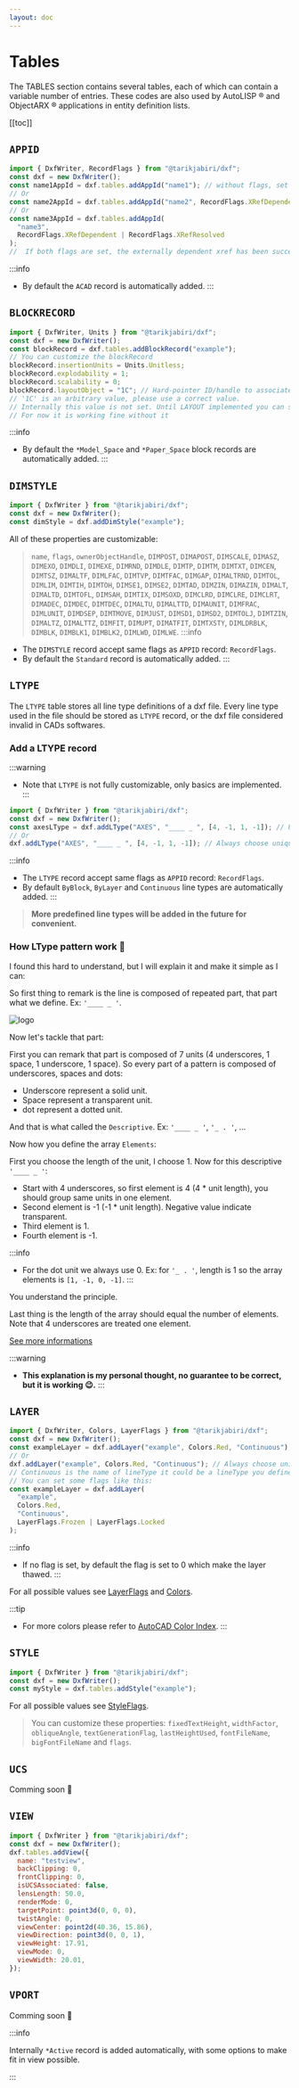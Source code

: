 ```yaml
---
layout: doc
---
```


# Tables

The TABLES section contains several tables, each of which can contain a variable number of entries. These codes are also used by AutoLISP ® and ObjectARX ® applications in entity definition lists.

[[toc]]

## `APPID`

```js
import { DxfWriter, RecordFlags } from "@tarikjabiri/dxf";
const dxf = new DxfWriter();
const name1AppId = dxf.tables.addAppId("name1"); // without flags, set to 0 automatically.
// Or
const name2AppId = dxf.tables.addAppId("name2", RecordFlags.XRefDependent); // Is externally dependent on an xref.
// Or
const name3AppId = dxf.tables.addAppId(
  "name3",
  RecordFlags.XRefDependent | RecordFlags.XRefResolved
);
//  If both flags are set, the externally dependent xref has been successfully resolved.
```

:::info
- By default the `ACAD` record is automatically added.
:::

## `BLOCKRECORD`

```js
import { DxfWriter, Units } from "@tarikjabiri/dxf";
const dxf = new DxfWriter();
const blockRecord = dxf.tables.addBlockRecord("example");
// You can customize the blockRecord
blockRecord.insertionUnits = Units.Unitless;
blockRecord.explodability = 1;
blockRecord.scalability = 0;
blockRecord.layoutObject = "1C"; // Hard-pointer ID/handle to associated LAYOUT object.
// '1C' is an arbitrary value, please use a correct value.
// Internally this value is not set. Until LAYOUT implemented you can set it.
// For now it is working fine without it
```

:::info
- By default the `*Model_Space` and `*Paper_Space` block records are automatically added.
:::

## `DIMSTYLE`

```js
import { DxfWriter } from "@tarikjabiri/dxf";
const dxf = new DxfWriter();
const dimStyle = dxf.addDimStyle("example");
```
All of these properties are customizable:

> `name`, `flags`, `ownerObjectHandle`, `DIMPOST`, `DIMAPOST`, `DIMSCALE`, `DIMASZ`, `DIMEXO`, `DIMDLI`, `DIMEXE`, `DIMRND`, `DIMDLE`, `DIMTP`, `DIMTM`, `DIMTXT`, `DIMCEN`, `DIMTSZ`, `DIMALTF`, `DIMLFAC`, `DIMTVP`, `DIMTFAC`, `DIMGAP`, `DIMALTRND`, `DIMTOL`, `DIMLIM`, `DIMTIH`, `DIMTOH`, `DIMSE1`, `DIMSE2`, `DIMTAD`, `DIMZIN`, `DIMAZIN`, `DIMALT`, `DIMALTD`, `DIMTOFL`, `DIMSAH`, `DIMTIX`, `DIMSOXD`, `DIMCLRD`, `DIMCLRE`, `DIMCLRT`, `DIMADEC`, `DIMDEC`, `DIMTDEC`, `DIMALTU`, `DIMALTTD`, `DIMAUNIT`, `DIMFRAC`, `DIMLUNIT`, `DIMDSEP`, `DIMTMOVE`, `DIMJUST`, `DIMSD1`, `DIMSD2`, `DIMTOLJ`, `DIMTZIN`, `DIMALTZ`, `DIMALTTZ`, `DIMFIT`, `DIMUPT`, `DIMATFIT`, `DIMTXSTY`, `DIMLDRBLK`, `DIMBLK`, `DIMBLK1`, `DIMBLK2`, `DIMLWD`, `DIMLWE`.
:::info
- The `DIMSTYLE` record accept same flags as `APPID` record: `RecordFlags`.
- By default the `Standard` record is automatically added.
:::

## `LTYPE`

The `LTYPE` table stores all line type definitions of a dxf file. Every line type used in the file should be stored as `LTYPE` record, or the dxf file considered invalid in CADs softwares.

### Add a LTYPE record

:::warning
- Note that `LTYPE` is not fully customizable, only basics are implemented.
:::

```js
import { DxfWriter } from "@tarikjabiri/dxf";
const dxf = new DxfWriter();
const axesLType = dxf.addLType("AXES", "____ _ ", [4, -1, 1, -1]); // Use this function if you want to store a refrence to line type object.
// Or
dxf.addLType("AXES", "____ _ ", [4, -1, 1, -1]); // Always choose unique names.
```

:::info
- The `LTYPE` record accept same flags as `APPID` record: `RecordFlags`.
- By default `ByBlock`, `ByLayer` and `Continuous` line types are automatically added.
:::

> **More predefined line types will be added in the future for convenient.**

### How LType pattern work 🤔

I found this hard to understand, but I will explain it and make it simple as I can:

So first thing to remark is the line is composed of repeated part, that part what we define. Ex: `'____ _ '`.

![logo](_media/linetype-axes.png)

Now let's tackle that part:

First you can remark that part is composed of 7 units (4 underscores, 1 space, 1 underscore, 1 space). So every part of a pattern is composed of underscores, spaces and dots:

- Underscore represent a solid unit.
- Space represent a transparent unit.
- dot represent a dotted unit.

And that is what called the `Descriptive`. Ex: `'____ _ '`, `'_ . '`, ...

Now how you define the array `Elements`:

First you choose the length of the unit, I choose 1. Now for this descriptive `'____ _ '`:

- Start with 4 underscores, so first element is 4 (4 \* unit length), you should group same units in one element.
- Second element is -1 (-1 \* unit length). Negative value indicate transparent.
- Third element is 1.
- Fourth element is -1.

:::info
- For the dot unit we always use 0. Ex: for `'_ . '`, length is 1 so the array elements is `[1, -1, 0, -1]`.
:::

You understand the principle.

Last thing is the length of the array should equal the number of elements. Note that 4 underscores are treated one element.

[See more informations](https://help.autodesk.com/view/OARX/2018/ENU/?guid=GUID-5A6E6759-8A9A-4A8A-9AEE-EE9DB72F792D)

:::warning
- **This explanation is my personal thought, no guarantee to be correct, but it is working 😉.**
:::

## `LAYER`

```js
import { DxfWriter, Colors, LayerFlags } from "@tarikjabiri/dxf";
const dxf = new DxfWriter();
const exampleLayer = dxf.addLayer("example", Colors.Red, "Continuous"); // Use this function if you want to store a refrence to layer object.
// Or
dxf.addLayer("example", Colors.Red, "Continuous"); // Always choose unique names.
// Continuous is the name of lineType it could be a lineType you define.
// You can set some flags like this:
const exampleLayer = dxf.addLayer(
  "example",
  Colors.Red,
  "Continuous",
  LayerFlags.Frozen | LayerFlags.Locked
);
```

:::info
- If no flag is set, by default the flag is set to 0 which make the layer thawed.
:::

For all possible values see [LayerFlags](/api/Enums.html#layerflags) and [Colors](/api/Enums.html#colors).

:::tip
- For more colors please refer to [AutoCAD Color Index](https://gohtx.com/acadcolors.php).
:::

## `STYLE`

```js
import { DxfWriter } from "@tarikjabiri/dxf";
const dxf = new DxfWriter();
const myStyle = dxf.tables.addStyle("example");
```
For all possible values see [StyleFlags](/api/Enums.html#styleflags).

> You can customize these properties: `fixedTextHeight`, `widthFactor`, `obliqueAngle`, `textGenerationFlag`, `lastHeightUsed`, `fontFileName`, `bigFontFileName` and `flags`.

## `UCS`

Comming soon 🎉

## `VIEW`

```js
import { DxfWriter } from "@tarikjabiri/dxf";
const dxf = new DxfWriter();
dxf.tables.addView({
  name: "testview",
  backClipping: 0,
  frontClipping: 0,
  isUCSAssociated: false,
  lensLength: 50.0,
  renderMode: 0,
  targetPoint: point3d(0, 0, 0),
  twistAngle: 0,
  viewCenter: point2d(40.36, 15.86),
  viewDirection: point3d(0, 0, 1),
  viewHeight: 17.91,
  viewMode: 0,
  viewWidth: 20.01,
});
```

## `VPORT`

Comming soon 🎉

:::info

Internally `*Active` record is added automatically, with some options to make fit in view possible.

:::
